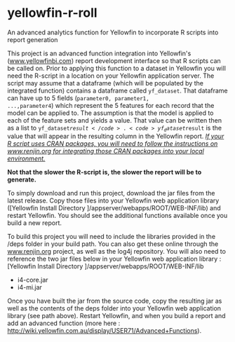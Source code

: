 # yellowfin-r-roll
An advanced analytics function for Yellowfin to incorporate R scripts into report generation

This project is an advanced function integration into Yellowfin's (www.yellowfinbi.com) report development interface so that R scripts can be called on.  Prior to applying this function to a dataset in Yellowfin you will need the R-script in a location on your Yellowfin application server.  The script may assume that a dataframe (which will be populated by the integrated function) contains a dataframe called <code>yf_dataset</code>.  That dataframe can have up to 5 fields (<code>parameter0, parameter1, ...,parameter4</code>) which represent the 5 features for each record that the model can be applied to.  The assumption is that the model is applied to each of the feature sets and yields a value.  That value can be written then as a list to <code>yf_dataset$result</code>.  <code>yf_dataset$result</code> is the value that will appear in the resulting column in the Yellowfin report.   <u><i>If your R script uses CRAN packages, you will need to follow the instructions on www.renjin.org for integrating those CRAN packages into your local environment.</i></u>

<b>Not that the slower the R-script is, the slower the report will be to generate. </b>

To simply download and run this project, download the jar files from the latest release.   Copy those files into your Yellowfin web application library ([Yellowfin Install Directory ]/appserver/webapps/ROOT/WEB-INF/lib) and restart Yellowfin.  You should see the additional functions available once you build a new report.

To build this project you will need to include the libraries provided in the /deps folder in your build path.  You can also get these online through the www.renjin.org project, as well as the log4j repository. 
You will also need to reference the two jar files below in your Yellowfin web application library : 
[Yellowfin Install Directory ]/appserver/webapps/ROOT/WEB-INF/lib
   - i4-core.jar
   - i4-mi.jar

Once you have built the jar from the source code, copy the resulting jar as well as the contents of the deps folder into your Yellowfin web application library (see path above).   Restart Yellowfin, and when you build a report and add an advanced function (more here : http://wiki.yellowfin.com.au/display/USER71/Advanced+Functions).

